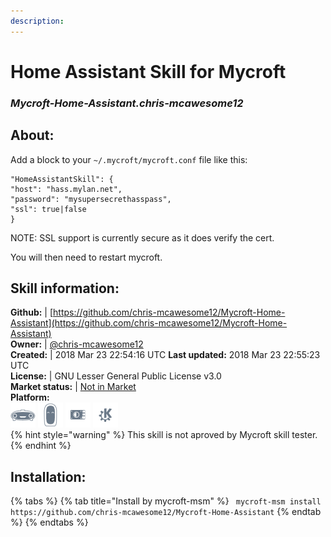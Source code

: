 ```yaml
--- 
description: 
---
```


# Home Assistant Skill for Mycroft  
### _Mycroft-Home-Assistant.chris-mcawesome12_  
## About:  
Add a block to your `~/.mycroft/mycroft.conf` file like this:

```
"HomeAssistantSkill": {
"host": "hass.mylan.net",
"password": "mysupersecrethasspass",
"ssl": true|false
}
```

NOTE: SSL support is currently secure as it does verify the cert.

You will then need to restart mycroft.

## Skill information:  
**Github:** | [https://github.com/chris-mcawesome12/Mycroft-Home-Assistant](https://github.com/chris-mcawesome12/Mycroft-Home-Assistant)  
**Owner:** | [@chris-mcawesome12](https://github.com/chris-mcawesome12)  
**Created:** | 2018 Mar 23 22:54:16 UTC  **Last updated:** 2018 Mar 23 22:55:23 UTC  
**License:** | GNU Lesser General Public License v3.0  
**Market status:** | [Not in Market](https://market.mycroft.ai/skill/)  
**Platform:**  
 ![](../.gitbook/assets/mark-1-icon.png)  ![](../.gitbook/assets/mark-2-icon.png)  ![](../.gitbook/assets/picroft-icon.png)  ![](../.gitbook/assets/kde.png)   
{% hint style="warning" %}
This skill is not aproved by Mycroft skill tester.
{% endhint %}
    
## Installation:  
{% tabs %}
{% tab title="Install by mycroft-msm" %}
``` mycroft-msm install https://github.com/chris-mcawesome12/Mycroft-Home-Assistant```
{% endtab %}
  {% endtabs %}
  